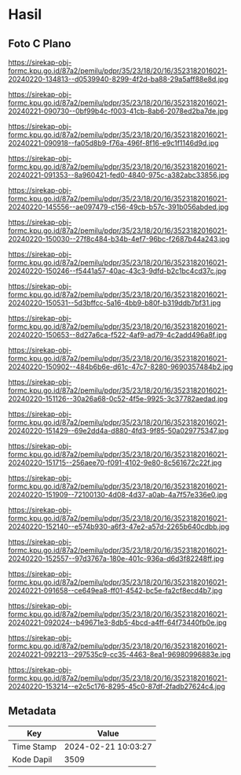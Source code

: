 # Hasil

## Foto C Plano

https://sirekap-obj-formc.kpu.go.id/87a2/pemilu/pdpr/35/23/18/20/16/3523182016021-20240220-134813--d0539940-8299-4f2d-ba88-29a5aff88e8d.jpg

https://sirekap-obj-formc.kpu.go.id/87a2/pemilu/pdpr/35/23/18/20/16/3523182016021-20240221-090730--0bf99b4c-f003-41cb-8ab6-2078ed2ba7de.jpg

https://sirekap-obj-formc.kpu.go.id/87a2/pemilu/pdpr/35/23/18/20/16/3523182016021-20240221-090918--fa05d8b9-f76a-496f-8f16-e9c1f1146d9d.jpg

https://sirekap-obj-formc.kpu.go.id/87a2/pemilu/pdpr/35/23/18/20/16/3523182016021-20240221-091353--8a960421-fed0-4840-975c-a382abc33856.jpg

https://sirekap-obj-formc.kpu.go.id/87a2/pemilu/pdpr/35/23/18/20/16/3523182016021-20240220-145556--ae097479-c156-49cb-b57c-391b056abded.jpg

https://sirekap-obj-formc.kpu.go.id/87a2/pemilu/pdpr/35/23/18/20/16/3523182016021-20240220-150030--27f8c484-b34b-4ef7-96bc-f2687b44a243.jpg

https://sirekap-obj-formc.kpu.go.id/87a2/pemilu/pdpr/35/23/18/20/16/3523182016021-20240220-150246--f5441a57-40ac-43c3-9dfd-b2c1bc4cd37c.jpg

https://sirekap-obj-formc.kpu.go.id/87a2/pemilu/pdpr/35/23/18/20/16/3523182016021-20240220-150531--5d3bffcc-5a16-4bb9-b80f-b319ddb7bf31.jpg

https://sirekap-obj-formc.kpu.go.id/87a2/pemilu/pdpr/35/23/18/20/16/3523182016021-20240220-150653--8d27a6ca-f522-4af9-ad79-4c2add496a8f.jpg

https://sirekap-obj-formc.kpu.go.id/87a2/pemilu/pdpr/35/23/18/20/16/3523182016021-20240220-150902--484b6b6e-d61c-47c7-8280-9690357484b2.jpg

https://sirekap-obj-formc.kpu.go.id/87a2/pemilu/pdpr/35/23/18/20/16/3523182016021-20240220-151126--30a26a68-0c52-4f5e-9925-3c37782aedad.jpg

https://sirekap-obj-formc.kpu.go.id/87a2/pemilu/pdpr/35/23/18/20/16/3523182016021-20240220-151429--69e2dd4a-d880-4fd3-9f85-50a029775347.jpg

https://sirekap-obj-formc.kpu.go.id/87a2/pemilu/pdpr/35/23/18/20/16/3523182016021-20240220-151715--256aee70-f091-4102-9e80-8c561672c22f.jpg

https://sirekap-obj-formc.kpu.go.id/87a2/pemilu/pdpr/35/23/18/20/16/3523182016021-20240220-151909--72100130-4d08-4d37-a0ab-4a7f57e336e0.jpg

https://sirekap-obj-formc.kpu.go.id/87a2/pemilu/pdpr/35/23/18/20/16/3523182016021-20240220-152140--e574b930-a6f3-47e2-a57d-2265b640cdbb.jpg

https://sirekap-obj-formc.kpu.go.id/87a2/pemilu/pdpr/35/23/18/20/16/3523182016021-20240220-152557--97d3767a-180e-401c-936a-d6d3f82248ff.jpg

https://sirekap-obj-formc.kpu.go.id/87a2/pemilu/pdpr/35/23/18/20/16/3523182016021-20240221-091658--ce649ea8-ff01-4542-bc5e-fa2cf8ecd4b7.jpg

https://sirekap-obj-formc.kpu.go.id/87a2/pemilu/pdpr/35/23/18/20/16/3523182016021-20240221-092024--b49671e3-8db5-4bcd-a4ff-64f73440fb0e.jpg

https://sirekap-obj-formc.kpu.go.id/87a2/pemilu/pdpr/35/23/18/20/16/3523182016021-20240221-092213--297535c9-cc35-4463-8ea1-96980996883e.jpg

https://sirekap-obj-formc.kpu.go.id/87a2/pemilu/pdpr/35/23/18/20/16/3523182016021-20240220-153214--e2c5c176-8295-45c0-87df-2fadb27624c4.jpg


## Metadata

| Key        | Value               |
| ---------- | ------------------- |
| Time Stamp | 2024-02-21 10:03:27 |
| Kode Dapil | 3509                |



